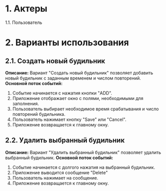 # 1. Актеры 
1.1. Пользователь
# 2. Варианты использования
## 2.1. Создать новый будильник  
**Описание:** Вариант "Создать новый будильник" позволяет добавить новый будильник с заданным временем и числом повторений.    
**Основной поток событий:**
1. Событие начинается с нажатия кнопки "ADD".
2. Приложение отображает окно с полями, необходимыми для заполнения.
3. Пользователь выбирает необходимое время срабатывания и число повторений будильника.
4. Пользователь нажимает кнопку "Save" или "Cancel".
5. Приложение возвращается к главному окну.
## 2.2. Удалить выбранный будильник
**Описание:** Вариант "Удалить выбранный будильник" позволяет удалить выбранный будильник.
**Основной поток событий:**  
1. Событие начинается с долгого нажатия на выбранный будильник.
2. Приложение выводится сообщение "Delete"
3. Пользователь нажимает на сообщение.
4. Приложение возвращается к главному окну.
